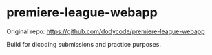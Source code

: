 # premiere-league-webapp
Original repo: https://github.com/dodycode/premiere-league-webapp

Build for dicoding submissions and practice purposes.
